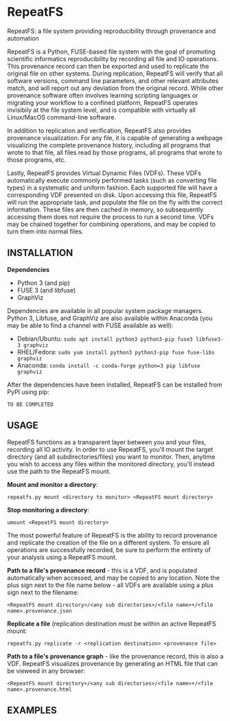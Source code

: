 # RepeatFS
RepeatFS: a file system providing reproducibility through provenance and automation

RepeatFS is a Python, FUSE-based file system with the goal of promoting scientific informatics reproducibility by recording all file and IO operations.  This provenance record can then be exported and used to replicate the original file on other systems.  During replication, RepeatFS will verify that all software versions, command line parameters, and other relevant attributes match, and will report out any deviation from the original record.  While other provenance software often involves learning scripting languages or migrating your workflow to a confined platform, RepeatFS operates invisibily at the file system level, and is compatible with virtually all Linux/MacOS command-line software.

In addition to replication and verification, RepeatFS also provides provenance visualization.  For any file, it is capable of generating a webpage visualizing the complete provenance history, including all programs that wrote to that file, all files read by those programs, all programs that wrote to those programs, etc.

Lastly, RepeatFS provides Virtual Dynamic Files (VDFs).  These VDFs automatically execute commonly performed tasks (such as converting file types) in a systematic and uniform fashion.  Each supported file will have a corresponding VDF presented on disk.  Upon accessing this file, RepeatFS will run the appropriate task, and populate the file on the fly with the correct information.  These files are then cached in memory, so subsequently accessing them does not require the process to run a second time.  VDFs may be chained together for combining operations, and may be copied to turn them into normal files.

INSTALLATION
--
**Dependencies**
* Python 3 (and pip)
* FUSE 3 (and libfuse)
* GraphViz

Dependencies are available in all popular system package managers.  Python 3, Libfuse, and GraphViz are also available within Anaconda (you may be able to find a channel with FUSE available as well):

* Debian/Ubuntu: `sudo apt install python3 python3-pip fuse3 libfuse3-3 graphviz`
* RHEL/Fedora: `sudo yum install python3 python3-pip fuse fuse-libs graphviz`
* Anaconda: `conda install -c conda-forge python=3 pip libfuse graphviz`

After the dependencies have been installed, RepeatFS can be installed from PyPI using pip:

```
TO BE COMPLETED
```

USAGE
--
RepeatFS functions as a transparent layer between you and your files, recording all IO activity. In order to use RepeatFS, you'll mount the target directory (and all subdirectories/files) you want to monitor.  Then, anytime you wish to access any files within the monitored directory, you'll instead use the path to the RepeatFS mount.

**Mount and monitor a directory**:

```
repeatfs.py mount <directory to monitor> <RepeatFS mount directory>
```

**Stop monitoring a directory**:

```
umount <RepeatFS mount directory>
```

The most powerful feature of RepeatFS is the ability to record provenance and replicate the creation of the file on a different system.  To ensure all operations are successfully recorded, be sure to perform the entirety of your analysis using a RepeatFS mount. 

**Path to a file's provenance record** - this is a VDF, and is populated automatically when accessed, and may be copied to any location.  Note the plus sign next to the file name below - all VDFs are available using a plus sign next to the filename:

```
<RepeatFS mount directory>/<any sub directories>/<file name>+/<file name>.provenance.json
```

**Replicate a file** (replication destination must be within an active RepeatFS mount:

```
repeatfs.py replicate -r <replication destination> <provenance file>
```

**Path to a file's provenance graph** - like the provenance record, this is also a VDF.  RepeatFS visualizes provenance by generating an HTML file that can be vieweed in any browser:
```
<RepeatFS mount directory>/<any sub directories>/<file name>+/<file name>.provenance.html
```



EXAMPLES
--
